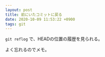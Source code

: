 ```yaml
---
layout: post
title: 前にいたコミットに戻る
date: 2020-10-09 11:53:22 +0900
tags: git
---
```


`git reflog` で、HEADの位置の履歴を見られる。

よく忘れるのでメモ。
